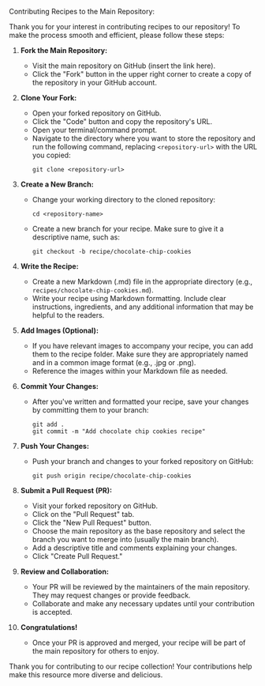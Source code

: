 Contributing Recipes to the Main Repository:

Thank you for your interest in contributing recipes to our repository! To make the process smooth and efficient, please follow these steps:

1. **Fork the Main Repository:**

   - Visit the main repository on GitHub (insert the link here).
   - Click the "Fork" button in the upper right corner to create a copy of the repository in your GitHub account.

2. **Clone Your Fork:**

   - Open your forked repository on GitHub.
   - Click the "Code" button and copy the repository's URL.
   - Open your terminal/command prompt.
   - Navigate to the directory where you want to store the repository and run the following command, replacing `<repository-url>` with the URL you copied:
     ```
     git clone <repository-url>
     ```

3. **Create a New Branch:**

   - Change your working directory to the cloned repository:
     ```
     cd <repository-name>
     ```
   - Create a new branch for your recipe. Make sure to give it a descriptive name, such as:
     ```
     git checkout -b recipe/chocolate-chip-cookies
     ```

4. **Write the Recipe:**

   - Create a new Markdown (.md) file in the appropriate directory (e.g., `recipes/chocolate-chip-cookies.md`).
   - Write your recipe using Markdown formatting. Include clear instructions, ingredients, and any additional information that may be helpful to the readers.

5. **Add Images (Optional):**

   - If you have relevant images to accompany your recipe, you can add them to the recipe folder. Make sure they are appropriately named and in a common image format (e.g., .jpg or .png).
   - Reference the images within your Markdown file as needed.

6. **Commit Your Changes:**

   - After you've written and formatted your recipe, save your changes by committing them to your branch:
     ```
     git add .
     git commit -m "Add chocolate chip cookies recipe"
     ```

7. **Push Your Changes:**

   - Push your branch and changes to your forked repository on GitHub:
     ```
     git push origin recipe/chocolate-chip-cookies
     ```

8. **Submit a Pull Request (PR):**

   - Visit your forked repository on GitHub.
   - Click on the "Pull Request" tab.
   - Click the "New Pull Request" button.
   - Choose the main repository as the base repository and select the branch you want to merge into (usually the main branch).
   - Add a descriptive title and comments explaining your changes.
   - Click "Create Pull Request."

9. **Review and Collaboration:**

   - Your PR will be reviewed by the maintainers of the main repository. They may request changes or provide feedback.
   - Collaborate and make any necessary updates until your contribution is accepted.

10. **Congratulations!**

    - Once your PR is approved and merged, your recipe will be part of the main repository for others to enjoy.

Thank you for contributing to our recipe collection! Your contributions help make this resource more diverse and delicious.